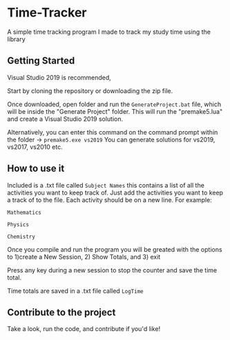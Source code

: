 # Time-Tracker
A simple time tracking program I made to track my study time using the <chrono> library

## Getting Started
Visual Studio 2019 is recommended,

Start by cloning the repository or downloading the zip file.

Once downloaded, open folder and run the `GenerateProject.bat` file, which will be inside the "Generate Project" folder. This will run the "premake5.lua" and create a Visual Studio 2019 solution.

Alternatively, you can enter this command on the command prompt within the folder -> `premake5.exe vs2019`
You can generate solutions for vs2019, vs2017, vs2010 etc.

## How to use it
Included is a .txt file called `Subject Names` this contains a list of all the activities you want to keep track of. Just add the activities you want to keep a track of to the file. Each activity should be on a new line. For example:

`Mathematics`

`Physics`

`Chemistry`

Once you compile and run the program you will be greated with the options to 1)create a New Session, 2) Show Totals, and 3) exit

Press any key during a new session to stop the counter and save the time total. 

Time totals are saved in a .txt file called `LogTime`

## Contribute to the project

Take a look, run the code, and contribute if you'd like!
